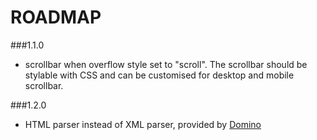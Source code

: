 ROADMAP
==============

###1.1.0
- scrollbar when overflow style set to "scroll". The scrollbar should be stylable 
with CSS and can be customised for desktop and mobile scrollbar.

###1.2.0
- HTML parser instead of XML parser, provided by [Domino](https://github.com/silexlabs/Dominos)
